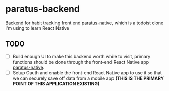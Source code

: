 # paratus-backend

Backend for habit tracking front end [paratus-native](https://github.com/fillip1984/paratus-native), which is a todoist clone I'm using to learn React Native

## TODO

- [ ] Build enough UI to make this backend worth while to visit, primary functions should be done through the front-end React Native app [paratus-native](https://github.com/fillip1984/paratus-native).
- [ ] Setup Oauth and enable the front-end React Native app to use it so that we can securely save off data from a mobile app __(THIS IS THE PRIMARY POINT OF THIS APPLICATION EXISTING)__
